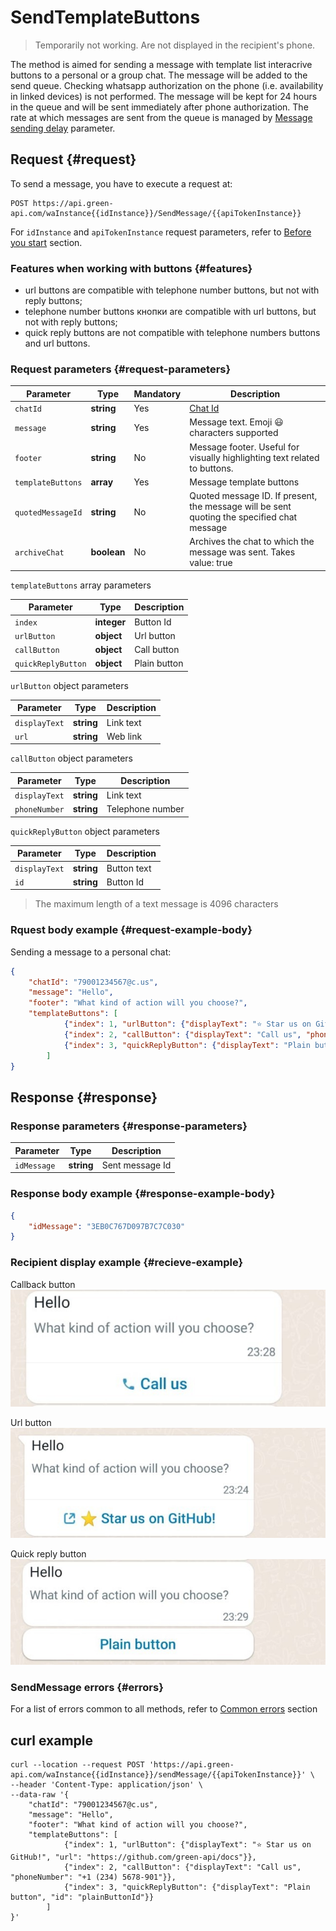 # SendTemplateButtons

> Temporarily not working. Are not displayed in the recipient's phone.

The method is aimed for sending a message with template list interacrive buttons to a personal or a group chat.
The message will be added to the send queue. Checking whatsapp authorization on the phone (i.e. availability in linked devices) is not performed. The message will be kept for 24 hours in the queue and will be sent immediately after phone authorization.
The rate at which messages are sent from the queue is managed by [Message sending delay](../send-messages-delay.md) parameter.

## Request {#request}

To send a message, you have to execute a request at:
```
POST https://api.green-api.com/waInstance{{idInstance}}/SendMessage/{{apiTokenInstance}}
```

For `idInstance` and `apiTokenInstance` request parameters, refer to [Before you start](../../before-start.md#parameters) section.

### Features when working with buttons {#features}

- url buttons are compatible with telephone number buttons, but not with reply buttons;
- telephone number buttons кнопки  are compatible with url buttons, but not with reply buttons;
- quick reply buttons are not compatible with telephone numbers buttons and url buttons.

### Request parameters {#request-parameters}

Parameter | Type | Mandatory | Description
----- | ----- | ----- | -----
`chatId` | **string** | Yes | [Chat Id](../chat-id.md)
`message` | **string** | Yes | Message text. Emoji 😃 characters supported
`footer` | **string** | No | Message footer. Useful for visually highlighting text related to buttons.
`templateButtons` | **array** | Yes | Message template buttons
`quotedMessageId` | **string** | No | Quoted message ID. If present, the message will be sent quoting the specified chat message
`archiveChat` | **boolean** | No | Archives the chat to which the message was sent. Takes value: true|false

`templateButtons` array parameters

Parameter | Type | Description
----- | ----- | -----
`index` | **integer** | Button Id
`urlButton` | **object** | Url button
`callButton` | **object** | Call button
`quickReplyButton` | **object** | Plain button 

`urlButton` object parameters

Parameter | Type | Description
----- | ----- | -----
`displayText` | **string** | Link text
`url` | **string** | Web link

`callButton` object parameters

Parameter | Type | Description
----- | ----- | -----
`displayText` | **string** | Link text
`phoneNumber` | **string** | Telephone number

`quickReplyButton` object parameters

Parameter | Type | Description
----- | ----- | -----
`displayText` | **string** | Button text
`id` | **string** | Button Id

> The maximum length of a text message is 4096 characters

### Rquest body example {#request-example-body}

Sending a message to a personal chat:
```json
{
	"chatId": "79001234567@c.us",
	"message": "Hello",
    "footer": "What kind of action will you choose?",
    "templateButtons": [
            {"index": 1, "urlButton": {"displayText": "⭐ Star us on GitHub!", "url": "https://github.com/green-api/docs"}},
            {"index": 2, "callButton": {"displayText": "Call us", "phoneNumber": "+1 (234) 5678-901"}},
            {"index": 3, "quickReplyButton": {"displayText": "Plain button", "id": "plainButtonId"}}
        ]
}
```

## Response {#response}

### Response parameters {#response-parameters}

Parameter | Type |  Description
----- | ----- | -----
`idMessage ` | **string** | Sent message Id 

### Response body example {#response-example-body}

```json
{
    "idMessage": "3EB0C767D097B7C7C030"
}
```
### Recipient display example {#recieve-example}
Callback button
![Пример отображения кнопок](../../assets/button_call.jpeg 'Пример отображения кнопок')

Url button
![Пример отображения кнопок](../../assets/button_url.jpeg 'Пример отображения кнопок')

Quick reply button
![Пример отображения кнопок](../../assets/button_response.jpeg 'Пример отображения кнопок')

### SendMessage errors {#errors}

For a list of errors common to all methods, refer to [Common errors](../common-errors.md) section

## curl example

```
curl --location --request POST 'https://api.green-api.com/waInstance{{idInstance}}/sendMessage/{{apiTokenInstance}}' \
--header 'Content-Type: application/json' \
--data-raw '{
	"chatId": "79001234567@c.us",
	"message": "Hello",
    "footer": "What kind of action will you choose?",
    "templateButtons": [
            {"index": 1, "urlButton": {"displayText": "⭐ Star us on GitHub!", "url": "https://github.com/green-api/docs"}},
            {"index": 2, "callButton": {"displayText": "Call us", "phoneNumber": "+1 (234) 5678-901"}},
            {"index": 3, "quickReplyButton": {"displayText": "Plain button", "id": "plainButtonId"}}
        ]
}'
```
